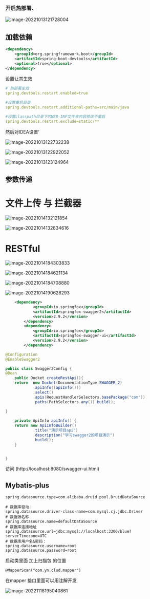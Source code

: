 ###    开启热部署、

![image-20221013121728004](C:\Users\yn\AppData\Roaming\Typora\typora-user-images\image-20221013121728004.png)



## 加载依赖

```xml
<dependency>
    <groupId>org.springframework.boot</groupId>
    <artifactId>spring-boot-devtools</artifactId>
    <optional>true</optional>
</dependency>
```



设置让其生效

```yaml
# 热部署生效
spring.devtools.restart.enabled=true

#设置重启目录
spring.devtools.restart.additional-paths=src/main/java

#设置classpath目录下的WEB-INF文件夹内容修改不重启
spring.devtools.restart.exclude=static/**
```



然后对IDEA设置‘

![image-20221013122732238](C:\Users\yn\AppData\Roaming\Typora\typora-user-images\image-20221013122732238.png)



![image-20221013122922052](C:\Users\yn\AppData\Roaming\Typora\typora-user-images\image-20221013122922052.png)



![image-20221013123124964](C:\Users\yn\AppData\Roaming\Typora\typora-user-images\image-20221013123124964.png)







## 参数传递











# 文件上传 与 拦截器

 

![image-20221014132121854](C:\Users\yn\AppData\Roaming\Typora\typora-user-images\image-20221014132121854.png)





![image-20221014132834616](C:\Users\yn\AppData\Roaming\Typora\typora-user-images\image-20221014132834616.png)















# RESTful

![image-20221014184303833](C:\Users\yn\AppData\Roaming\Typora\typora-user-images\image-20221014184303833.png)





![image-20221014184621134](C:\Users\yn\AppData\Roaming\Typora\typora-user-images\image-20221014184621134.png)







![image-20221014184708880](C:\Users\yn\AppData\Roaming\Typora\typora-user-images\image-20221014184708880.png)







![image-20221014190628293](C:\Users\yn\AppData\Roaming\Typora\typora-user-images\image-20221014190628293.png)



```xml
    <dependency>
            <groupId>io.springfox</groupId>
            <artifactId>springfox-swagger2</artifactId>
            <version>2.9.2</version>
        </dependency>
        <dependency>
            <groupId>io.springfox</groupId>
            <artifactId>springfox-swagger-ui</artifactId>
            <version>2.9.2</version>
        </dependency>
```





```java
@Configuration
@EnableSwagger2

public class Swagger2Config {
@Bean
    public Docket createRestApi(){
    return  new Docket(DocumentationType.SWAGGER_2)
            .apiInfo((apiInfo()))
            .select()
            .apis(RequestHandlerSelectors.basePackage("com"))
            .paths(PathSelectors.any()).build();
            
}

    private ApiInfo apiInfo() {
    return new ApiInfoBuilder()
            .title("演示项目api")
            .description("学习swagger2的项目演示")
            .build();
    }


}
```



访问 (http://localhost:8080/swagger-ui.html)





 ##  Mybatis-plus



```
spring.datasource.type=com.alibaba.druid.pool.DruidDataSource

# 数据库驱动：
spring.datasource.driver-class-name=com.mysql.cj.jdbc.Driver
# 数据源名称
spring.datasource.name=defaultDataSource
# 数据库连接地址
spring.datasource.url=jdbc:mysql://localhost:3306/blue?serverTimezone=UTC
# 数据库用户名&密码：
spring.datasource.username=root
spring.datasource.password=root
```





启动类里面 加上扫描包 的位置

```
@MapperScan("com.yn.clud.mapper")
```



在mapper 接口里面可以用注解开发

![image-20221118195040861](C:\Users\yn\AppData\Roaming\Typora\typora-user-images\image-20221118195040861.png)
